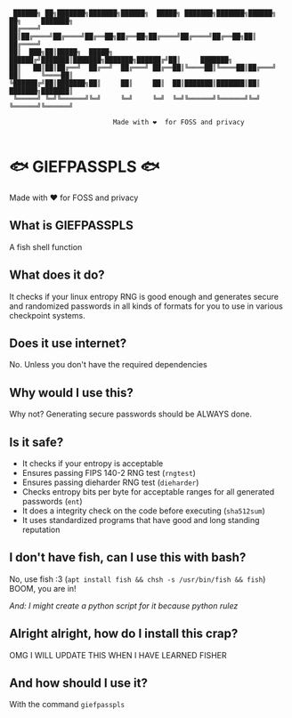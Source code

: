 ``` 


 ██████╗ ██╗███████╗███████╗██████╗  █████╗ ███████╗███████╗██████╗ ██╗     ███████╗
██╔════╝ ██║██╔════╝██╔════╝██╔══██╗██╔══██╗██╔════╝██╔════╝██╔══██╗██║     ██╔════╝
██║  ███╗██║█████╗  █████╗  ██████╔╝███████║███████╗███████╗██████╔╝██║     ███████╗
██║   ██║██║██╔══╝  ██╔══╝  ██╔═══╝ ██╔══██║╚════██║╚════██║██╔═══╝ ██║     ╚════██║
╚██████╔╝██║███████╗██║     ██║     ██║  ██║███████║███████║██║     ███████╗███████║
 ╚═════╝ ╚═╝╚══════╝╚═╝     ╚═╝     ╚═╝  ╚═╝╚══════╝╚══════╝╚═╝     ╚══════╝╚══════╝
        
                          Made with ❤️️  for FOSS and privacy


```

# 🐟 GIEFPASSPLS 🐟

Made with ❤️️ for FOSS and privacy


## What is GIEFPASSPLS

A fish shell function

## What does it do?

It checks if your linux entropy RNG is good enough and generates secure and randomized passwords in all kinds of formats for you to use in various checkpoint systems.

## Does it use internet?

No. Unless you don't have the required dependencies

## Why would I use this?

Why not? Generating secure passwords should be ALWAYS done.

## Is it safe?

 - It checks if your entropy is acceptable
 - Ensures passing FIPS 140-2 RNG test (`rngtest`)
 - Ensures passing dieharder RNG test (`dieharder`)
 - Checks entropy bits per byte for acceptable ranges for all generated passwords (`ent`)
 - It does a integrity check on the code before executing (`sha512sum`)
 - It uses standardized programs that have good and long standing reputation

## I don't have fish, can I use this with bash?

No, use fish :3 (`apt install fish && chsh -s /usr/bin/fish && fish`) BOOM, you are in! 

*And: I might create a python script for it because python rulez*

## Alright alright, how do I install this crap?

OMG I WILL UPDATE THIS WHEN I HAVE LEARNED FISHER

## And how should I use it?

With the command `giefpasspls`
